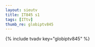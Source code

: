 ```yaml
--- 
layout: sieutv
title: IT845 s1
tags: [ITtv]
thumb_re: globiptv845
---
```

{% include tvadv key="globiptv845" %} 
